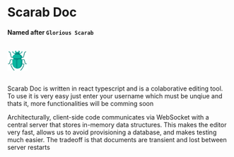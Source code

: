 # Scarab Doc
#### Named after `Glorious Scarab`

<img src="./src/assets/scarab.png" width="45" style="margin:15px 0"/>

Scarab Doc is written in react typescript and is a colaborative editing tool. To use it is very easy just enter your username which must be unqiue and thats it, more functionalities will be comming soon

Architecturally, client-side code communicates via WebSocket with a central server that stores in-memory data structures. This makes the editor very fast, allows us to avoid provisioning a database, and makes testing much easier. The tradeoff is that documents are transient and lost between server restarts

